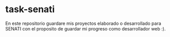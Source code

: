 # task-senati
En este repositorio guardare mis proyectos elaborado o desarrollado para SENATI con el proposito de guardar mi progreso como desarrollador web :).
